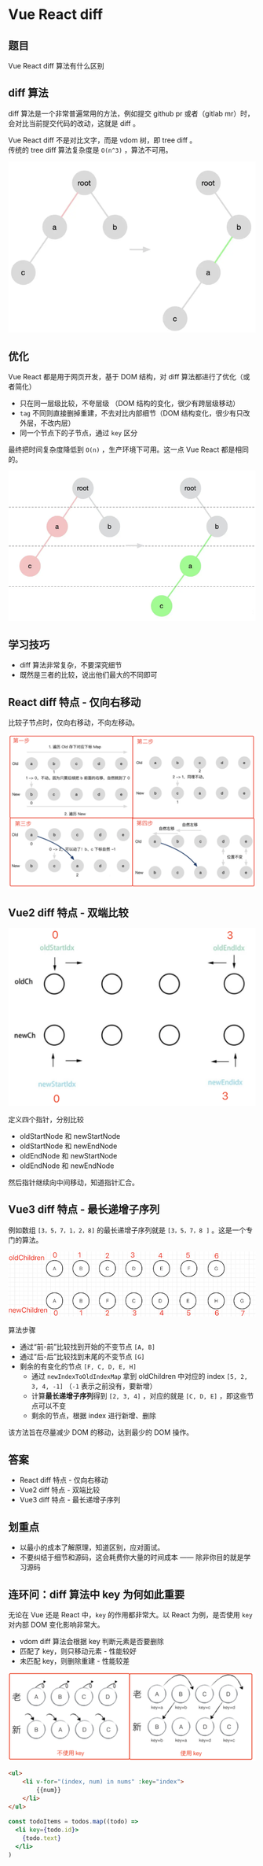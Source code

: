 # Vue React diff

## 题目

Vue React diff 算法有什么区别

## diff 算法

diff 算法是一个非常普遍常用的方法，例如提交 github pr 或者（gitlab mr）时，会对比当前提交代码的改动，这就是 diff 。

Vue React diff 不是对比文字，而是 vdom 树，即 tree diff 。<br>
传统的 tree diff 算法复杂度是 `O(n^3)` ，算法不可用。

![](./img/tree-diff.png)

## 优化

Vue React 都是用于网页开发，基于 DOM 结构，对 diff 算法都进行了优化（或者简化）
- 只在同一层级比较，不夸层级 （DOM 结构的变化，很少有跨层级移动）
- `tag` 不同则直接删掉重建，不去对比内部细节（DOM 结构变化，很少有只改外层，不改内层）
- 同一个节点下的子节点，通过 `key` 区分

最终把时间复杂度降低到 `O(n)` ，生产环境下可用。这一点 Vue React 都是相同的。

![](./img/tree-diff-1.png)

## 学习技巧

- diff 算法非常复杂，不要深究细节
- 既然是三者的比较，说出他们最大的不同即可

## React diff 特点 - 仅向右移动

比较子节点时，仅向右移动，不向左移动。

![](./img/react-diff.png)

## Vue2 diff 特点 - 双端比较

![](./img/vue2-diff.png)

定义四个指针，分别比较
- oldStartNode 和 newStartNode
- oldStartNode 和 newEndNode
- oldEndNode 和 newStartNode
- oldEndNode 和 newEndNode

然后指针继续向中间移动，知道指针汇合。

## Vue3 diff 特点 - 最长递增子序列

例如数组 `[3，5，7，1，2，8]` 的最长递增子序列就是 `[3，5，7，8 ]` 。这是一个专门的算法。

![](./img/vue3-diff.png)

算法步骤
- 通过“前-前”比较找到开始的不变节点 `[A, B]`
- 通过“后-后”比较找到末尾的不变节点 `[G]`
- 剩余的有变化的节点 `[F, C, D, E, H]`
    - 通过 `newIndexToOldIndexMap` 拿到 oldChildren 中对应的 index `[5, 2, 3, 4, -1]` （`-1` 表示之前没有，要新增）
    - 计算**最长递增子序列**得到 `[2, 3, 4]` ，对应的就是 `[C, D, E]` ，即这些节点可以不变
    - 剩余的节点，根据 index 进行新增、删除

该方法旨在尽量减少 DOM 的移动，达到最少的 DOM 操作。

## 答案

- React diff 特点 - 仅向右移动
- Vue2 diff 特点 - 双端比较
- Vue3 diff 特点 - 最长递增子序列

## 划重点

- 以最小的成本了解原理，知道区别，应对面试。
- 不要纠结于细节和源码，这会耗费你大量的时间成本 —— 除非你目的就是学习源码

## 连环问：diff 算法中 key 为何如此重要

无论在 Vue 还是 React 中，`key` 的作用都非常大。以 React 为例，是否使用 `key` 对内部 DOM 变化影响非常大。

- vdom diff 算法会根据 key 判断元素是否要删除
- 匹配了 key，则只移动元素 - 性能较好
- 未匹配 key，则删除重建 - 性能较差

![](./img/key.png)

```html
<ul>
    <li v-for="(index, num) in nums" :key="index">
        {{num}}
    </li>
</ul>
```

```jsx
const todoItems = todos.map((todo) =>
  <li key={todo.id}>
    {todo.text}
  </li>
)
```
